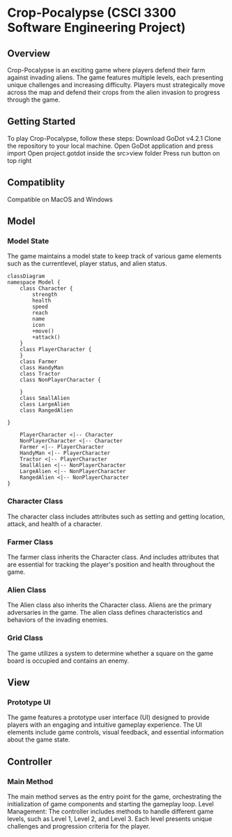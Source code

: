 # Crop-Pocalypse (CSCI 3300 Software Engineering Project)

## Overview

Crop-Pocalypse is an exciting game where players defend their farm against invading aliens. The game features multiple levels, each presenting unique challenges and increasing difficulty. Players must strategically move across the map and defend their crops from the alien invasion to progress through the game.

## Getting Started

To play Crop-Pocalypse, follow these steps:
Download GoDot v4.2.1
Clone the repository to your local machine.
Open GoDot application and press import
Open project.gotdot inside the src>view folder
Press run button on top right

## Compatiblity

Compatible on MacOS and Windows

## Model

### Model State

The game maintains a model state to keep track of various game elements such as the currentlevel, player status, and alien status.

```mermaid {
classDiagram
namespace Model {
    class Character {
        strength
        health
        speed
        reach
        name
        icon
        +move()
        +attack()
    }
    class PlayerCharacter {
    }
    class Farmer
    class HandyMan
    class Tractor
    class NonPlayerCharacter {

    }
    class SmallAlien
    class LargeAlien
    class RangedAlien

}

    PlayerCharacter <|-- Character
    NonPlayerCharacter <|-- Character
    Farmer <|-- PlayerCharacter
    HandyMan <|-- PlayerCharacter
    Tractor <|-- PlayerCharacter
    SmallAlien <|-- NonPlayerCharacter
    LargeAlien <|-- NonPlayerCharacter
    RangedAlien <|-- NonPlayerCharacter
}
```

### Character Class

The character class includes attributes such as setting and getting location, attack, and health of a character.

### Farmer Class

The farmer class inherits the Character class. And includes attributes that are essential for tracking the player's position and health throughout the game.

### Alien Class

The Alien class also inherits the Character class. Aliens are the primary adversaries in the game. The alien class defines characteristics and behaviors of the invading enemies.

### Grid Class

The game utilizes a system to determine whether a square on the game board is occupied and contains an enemy.

## View

### Prototype UI

The game features a prototype user interface (UI) designed to provide players with an engaging and intuitive gameplay experience. The UI elements include game controls, visual feedback, and essential information about the game state.

## Controller

### Main Method

The main method serves as the entry point for the game, orchestrating the initialization of game components and starting the gameplay loop.
Level Management: The controller includes methods to handle different game levels, such as Level 1, Level 2, and Level 3. Each level presents unique challenges and progression criteria for the player.

